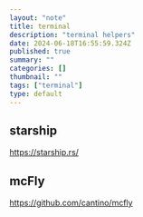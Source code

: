 ```yaml
---
layout: "note"
title: terminal
description: "terminal helpers"
date: 2024-06-18T16:55:59.324Z
published: true
summary: ""
categories: []
thumbnail: ""
tags: ["terminal"]
type: default
---
```


## starship

https://starship.rs/

## mcFly

https://github.com/cantino/mcfly


